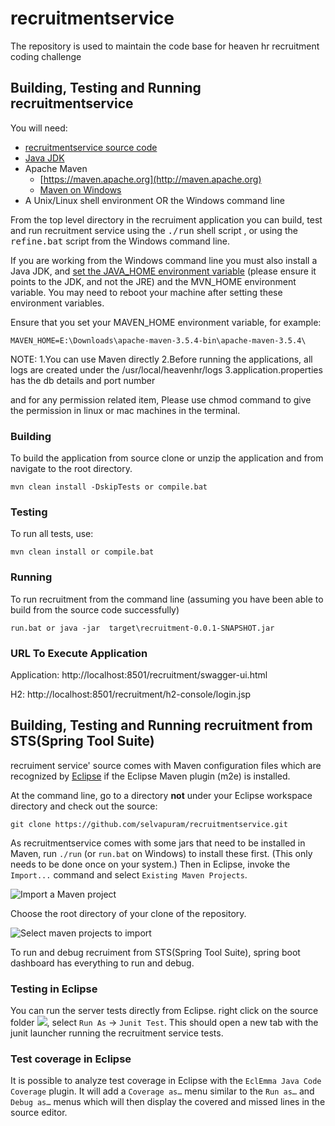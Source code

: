 # recruitmentservice
The repository is used to maintain the code base for heaven hr recruitment coding challenge

## Building, Testing and Running recruitmentservice

You will need:
* [recruitmentservice source code](https://github.com/selvapuram/recruitmentservice)
* [Java JDK](http://java.sun.com/javase/downloads/index.jsp)
* Apache Maven
    * [https://maven.apache.org](http://maven.apache.org)
    * [Maven on Windows](https://maven.apache.org/guides/getting-started/windows-prerequisites.html)
* A Unix/Linux shell environment OR the Windows command line

From the top level directory in the recruiment application you can build, test and run recruitment service using the <tt>./run</tt> shell script , or using the <tt>refine.bat</tt> script from the Windows command line.

If you are working from the Windows command line you must also install a Java JDK, and [set the JAVA_HOME environment variable](http:confluence.atlassian.com/display/DOC/Setting+the+JAVA\_HOME+Variable+in+Windows) (please ensure it points to the JDK, and not the JRE) and the MVN\_HOME environment variable. You may need to reboot your machine after setting these environment variables. 

Ensure that you set your MAVEN_HOME environment variable, for example:

```MAVEN_HOME=E:\Downloads\apache-maven-3.5.4-bin\apache-maven-3.5.4\```

NOTE: 
1.You can use Maven directly
2.Before running the applications, all logs are created under the /usr/local/heavenhr/logs
3.application.properties has the db details and port number

and for any permission related item, Please use 
chmod command to give the permission in linux or mac machines in the terminal.


### Building
To build the application from source clone or unzip the application and from navigate to the root directory.
```
mvn clean install -DskipTests or compile.bat
```

### Testing
To run all tests, use:
```
mvn clean install or compile.bat
```



### Running
To run recruitment from the command line (assuming you have been able to build from the source code successfully)
```
run.bat or java -jar  target\recruitment-0.0.1-SNAPSHOT.jar
```

### URL To Execute Application
Application:  http://localhost:8501/recruitment/swagger-ui.html

H2: http://localhost:8501/recruitment/h2-console/login.jsp

## Building, Testing and Running recruitment from STS(Spring Tool Suite)
recruiment service' source comes with Maven configuration files which are recognized by [Eclipse](http://www.eclipse.org/) if the Eclipse Maven plugin (m2e) is installed.

At the command line, go to a directory **not** under your Eclipse workspace directory and check out the source:

```
git clone https://github.com/selvapuram/recruitmentservice.git
```
As recruitmentservice comes with some jars that need to be installed in Maven, run `./run` (or `run.bat` on Windows) to install these first. (This only needs to be done once on your system.)
Then in Eclipse, invoke the `Import...` command and select `Existing Maven Projects`. 

![Import a Maven project](images/Eclipse/eclipse-1.png)

Choose the root directory of your clone of the repository.

![Select maven projects to import](images/Eclipse/eclipse-2.png)

To run and debug recruiment from STS(Spring Tool Suite), spring boot dashboard has everything to run and debug.



### Testing in Eclipse

You can run the server tests directly from Eclipse. right click on the source folder ![](src/test/java), select `Run As` -> `Junit Test`. This should open a new tab with the junit launcher running the recruitment service tests.

### Test coverage in Eclipse

It is possible to analyze test coverage in Eclipse with the `EclEmma Java Code Coverage` plugin. It will add a `Coverage as…` menu similar to the `Run as…` and `Debug as…` menus which will then display the covered and missed lines in the source editor.
